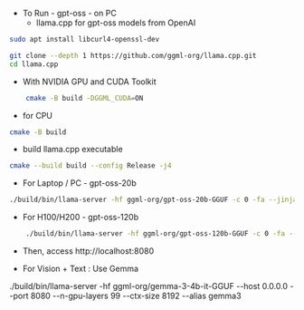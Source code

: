 
- To Run - gpt-oss - on PC
    - llama.cpp for gpt-oss models from OpenAI


```bash
sudo apt install libcurl4-openssl-dev

git clone --depth 1 https://github.com/ggml-org/llama.cpp.git
cd llama.cpp


```
- With NVIDIA GPU and CUDA Toolkit
```bash     
    cmake -B build -DGGML_CUDA=ON
```    
- for CPU 
```bash
cmake -B build
```

-  build llama.cpp executable
```bash 
cmake --build build --config Release -j4
```

- For Laptop / PC -  gpt-oss-20b
```bash
./build/bin/llama-server -hf ggml-org/gpt-oss-20b-GGUF -c 0 -fa --jinja --reasoning-format none --port 9500
```

- For H100/H200 - gpt-oss-120b
```bash
    ./build/bin/llama-server -hf ggml-org/gpt-oss-120b-GGUF -c 0 -fa --jinja --reasoning-format none --port 9500
```

- Then, access http://localhost:8080


- For Vision + Text : Use Gemma

./build/bin/llama-server -hf ggml-org/gemma-3-4b-it-GGUF --host 0.0.0.0 --port 8080 --n-gpu-layers 99 --ctx-size 8192 --alias gemma3
